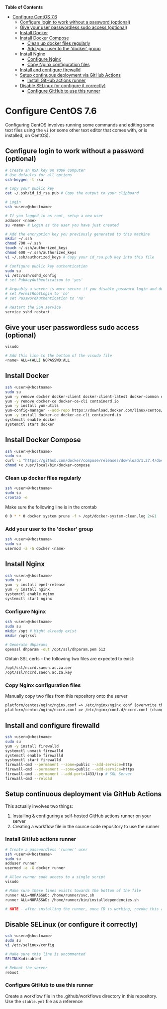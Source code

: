 <!-- START doctoc generated TOC please keep comment here to allow auto update -->
<!-- DON'T EDIT THIS SECTION, INSTEAD RE-RUN doctoc TO UPDATE -->
**Table of Contents** 

- [Configure CentOS 7.6](#configure-centos-76)
  - [Configure login to work without a password (optional)](#configure-login-to-work-without-a-password-optional)
  - [Give your user passwordless sudo access (optional)](#give-your-user-passwordless-sudo-access-optional)
  - [Install Docker](#install-docker)
  - [Install Docker Compose](#install-docker-compose)
    - [Clean up docker files regularly](#clean-up-docker-files-regularly)
    - [Add your user to the 'docker' group](#add-your-user-to-the-docker-group)
  - [Install Nginx](#install-nginx)
    - [Configure Nginx](#configure-nginx)
    - [Copy Nginx configuration files](#copy-nginx-configuration-files)
  - [Install and configure firewalld](#install-and-configure-firewalld)
  - [Setup continuous deployment via GitHub Actions](#setup-continuous-deployment-via-github-actions)
    - [Install GitHub actions runner](#install-github-actions-runner)
  - [Disable SELinux (or configure it correctly)](#disable-selinux-or-configure-it-correctly)
    - [Configure GitHub to use this runner](#configure-github-to-use-this-runner)

<!-- END doctoc generated TOC please keep comment here to allow auto update -->

# Configure CentOS 7.6
Configuring CentOS involves running some commands and editing some text files using the `vi` (or some other text editor that comes with, or is installed, on CentOS).

## Configure login to work without a password (optional)
```sh
# Create an RSA key on YOUR computer
# Use defaults for all options
ssh-keygen -t rsa

# Copy your public key
cat ~/.ssh/id_id_rsa.pub # Copy the output to your clipboard
```

```sh
# Login
ssh <user>@<hostname>

# If you logged in as root, setup a new user
adduser <name>
su <name> # Login as the user you have just created

# Add the encryption key you previously generated to this machine
mkdir ~/.ssh
chmod 700 ~/.ssh
touch ~/.ssh/authorized_keys
chmod 600 ~/.ssh/authorized_keys
vi ~/.ssh/authorized_keys # Copy your id_rsa.pub key into this file

# Configure public key authentication
sudo su
vi /etc/ssh/sshd_config
# set PubkeyAuthentication to 'yes'

# Arguably a server is more secure if you disable password login and don't allow root login
# set PermitRootLogin to 'no'
# set PasswordAuthentication to 'no'

# Restart the SSH service
service sshd restart
```

## Give your user passwordless sudo access (optional)
```sh
visudo

# Add this line to the bottom of the visudo file
<name> ALL=(ALL) NOPASSWD:ALL
```

## Install Docker
```sh
ssh <user>@<hostname>
sudo su
yum -y remove docker docker-client docker-client-latest docker-common docker-latest docker-latest-logrotate docker-logrotate docker-engine
yum -y remove docker-ce docker-ce-cli containerd.io
yum -y install yum-utils
yum-config-manager --add-repo https://download.docker.com/linux/centos/docker-ce.repo
yum -y install docker-ce docker-ce-cli containerd.io
systemctl enable docker
systemctl start docker
```

## Install Docker Compose
```sh
ssh <user>@<hostname>
sudo su
curl -L "https://github.com/docker/compose/releases/download/1.27.4/docker-compose-$(uname -s)-$(uname -m)" -o /usr/local/bin/docker-compose
chmod +x /usr/local/bin/docker-compose
```

### Clean up docker files regularly
```sh
ssh <user>@<hostname>
sudo su
crontab -e
```

Make sure the following line is in the crontab

```sh
0 0 * * 0 docker system prune -f > /opt/docker-system-clean.log 2>&1
```

### Add your user to the 'docker' group
```sh
ssh <user>@<hostname>
sudo su
usermod -a -G docker <name>
```

## Install Nginx
```sh
ssh <user>@<hostname>
sudo su
yum -y install epel-release
yum -y install nginx
systemctl enable nginx
systemctl start nginx
```

### Configure Nginx
```sh
ssh <user>@<hostname>
sudo su
mkdir /opt # Might already exist
mkdir /opt/ssl

# Generate dhparams
openssl dhparam -out /opt/ssl/dhparam.pem 512
```

Obtain SSL certs - the following two files are expected to exist:

```txt
/opt/ssl/nccrd.saeon.ac.za.cer
/opt/ssl/nccrd.saeon.ac.za.key
```

### Copy Nginx configuration files
Manually copy two files from this repository onto the server

```txt
platform/centos/nginx/nginx.conf => /etc/nginx/nginx.conf (overwrite the existing file)
platform/centos/nginx/nccrd.conf => /etc/nginx/conf.d/nccrd.conf (change <hostname> to the correct hostname)
```

## Install and configure firewalld
```sh
ssh <user>@<hostname>
sudo su
yum -y install firewalld
systemctl unmask firewalld
systemctl enable firewalld
systemctl start firewalld    
firewall-cmd --permanent --zone=public --add-service=http 
firewall-cmd --permanent --zone=public --add-service=https
firewall-cmd --permanent --add-port=1433/tcp # SQL Server 
firewall-cmd --reload
```

## Setup continuous deployment via GitHub Actions
This actually involves two things:

1. Installing & configuring a self-hosted GitHub actions runner on your server
2. Creating a workflow file in the source code repository to use the runner

### Install GitHub actions runner
```sh
# Create a passwordless 'runner' user
ssh <user>@<hostname>
sudo su
adduser runner
usermod -a -G docker runner

# Allow runner sudo access to a single script
visudo

# Make sure these lines exists towards the bottom of the file
runner ALL=NOPASSWD: /home/runner/svc.sh
runner ALL=NOPASSWD: /home/runner/bin/installdependencies.sh

# NOTE - after installing the runner, once CD is working, revoke this access!
```

## Disable SELinux (or configure it correctly)
```sh
ssh <user>@<hostname>
sudo su
vi /etc/selinux/config

# Make sure this line is uncommented
SELINUX=disabled

# Reboot the server
reboot
```

### Configure GitHub to use this runner
Create a workflow file in the .github/workflows directory in this repository. Use the `stable.yml` file as a reference
